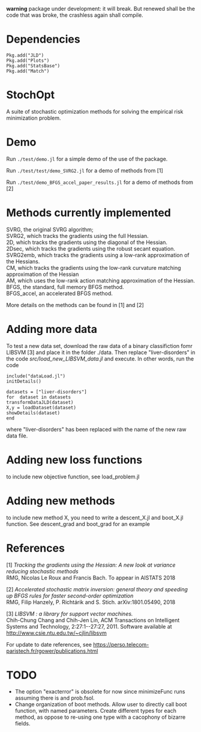 **warning** package under development: it will break. But renewed shall be the code that was broke, the crashless again shall compile.

# Dependencies

```
Pkg.add("JLD")
Pkg.add("Plots")
Pkg.add("StatsBase")
Pkg.add("Match")
```

# StochOpt
A suite of stochastic optimization methods for solving the empirical risk minimization problem.  <br>


# Demo
Run   ```./test/demo.jl``` for a simple demo of the use of the package.

Run
```./test/test/demo_SVRG2.jl```
for a demo of methods from [1]

Run
```./test/demo_BFGS_accel_paper_results.jl```
for a demo of methods from [2]

# Methods currently implemented 

SVRG, the original SVRG algorithm; <br>
SVRG2, which tracks the gradients using the full Hessian. <br>
2D, which tracks the gradients using the diagonal of the Hessian. <br>
2Dsec, which tracks the gradients using the robust secant equation. <br>
SVRG2emb, which tracks the gradients using a low-rank approximation of the Hessians. <br>
CM, which tracks the gradients using the low-rank curvature matching approximation of the Hessian <br>
AM, which uses the low-rank action matching approximation of the Hessian. <br>
BFGS, the standard, full memory BFGS method. <br>
BFGS_accel, an accelerated BFGS method. <br>

More details on the methods can be found in [1] and [2] <br>


# Adding more data
To test a new data set, download the raw data of a binary classifiction fomr LIBSVM [3] and place it in the folder ./data. 
Then replace "liver-disorders" in the code *src/load_new_LIBSVM_data.jl* and execute. In other words, run the code 

```
include("dataLoad.jl")
initDetails()

datasets = ["liver-disorders"]  
for  dataset in datasets
transformDataJLD(dataset)
X,y = loadDataset(dataset) 
showDetails(dataset)
end
```
where "liver-disorders" has been replaced with the name of the new raw data file.

# Adding new loss functions
to include new objective function, see load_problem.jl

# Adding new methods
to include new method X, you need to write a descent_X.jl and boot_X.jl function. See descent_grad and boot_grad for an example

# References

[1]  *Tracking the gradients using the Hessian: A new look at variance reducing stochastic methods* <br>
RMG, Nicolas Le Roux and Francis Bach.
To appear in AISTATS 2018 

[2] *Accelerated stochastic matrix inversion: general theory and speeding up BFGS rules for faster second-order optimization* <br>
RMG, Filip Hanzely, P. Richtárik and S. Stich.
arXiv:1801.05490, 2018 

[3]  *LIBSVM : a library for support vector machines.* <br>
Chih-Chung Chang and Chih-Jen Lin, ACM Transactions on Intelligent Systems and Technology, 2:27:1--27:27, 2011. <bf>
  Software available at http://www.csie.ntu.edu.tw/~cjlin/libsvm 

For update to date references, see https://perso.telecom-paristech.fr/rgower/publications.html

# TODO
* The option "exacterror" is obsolete for now since minimizeFunc runs assuming there is and prob.fsol.
* Change organization of boot methods. Allow user to directly call boot function, with named parameters. Create different types for each method, as oppose to re-using one type with a cacophony of bizarre fields. 

